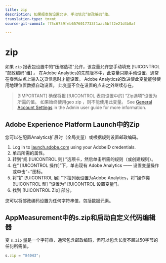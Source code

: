 ```yaml
---
title: zip
description: 如果报表包设置允许，手动填充“邮政编码”维。
translation-type: tm+mt
source-git-commit: f75c6759feb6576017733f1aac5bff2e21d4b0af

---
```



# zip

如果 `zip` 报表包设置中的“压缩选项”允许，该变量允许您手动填充 [!UICONTROL “邮政编码”维] 。 在Adobe Analytics的先前版本中，此变量只能手动设置，通常在零售站点上输入送货信息时才能设置。 Adobe Analytics的改进使此变量能够使用地理位置数据自动设置。 此变量不会在设置的点击之外继续存在。

> [!IMPORTANT] 确保将报 [!UICONTROL 表包设置中的] “Zip选项”设置为所需的值。 如果始终使用geo zip  ，则不能使用此变量。 See [General Account Settings](/help/admin/admin/general-acct-settings-admin.md) in the Admin user guide for more information.

## Adobe Experience Platform Launch中的Zip

您可以在配置Analytics扩展时（全局变量）或根据规则设置邮政编码。

1. Log in to [launch.adobe.com](https://launch.adobe.com) using your AdobeID credentials.
2. 单击所需的属性。
3. 转到“规 [!UICONTROL 则] ”选项卡，然后单击所需的规则（或创建规则）。
4. 在“ [!UICONTROL 操作]”下，单击现有  Adobe Analytics —— 设置变量操作或单击“+”图标。
5. 将“扩 [!UICONTROL 展] ”下拉列表设置为Adobe Analytics，将“操作类 [!UICONTROL 型] ”设置为“ [!UICONTROL 设置变量”]。
6. 找到 [!UICONTROL Zip] 部分。

您可以将邮政编码设置为任何字符串值，包括数据元素。

## AppMeasurement中的s.zip和启动自定义代码编辑器

变 `s.zip` 量是一个字符串，通常包含邮政编码，但可以包含长度不超过50字节的任何所需值。

```js
s.zip = "84043";
```
